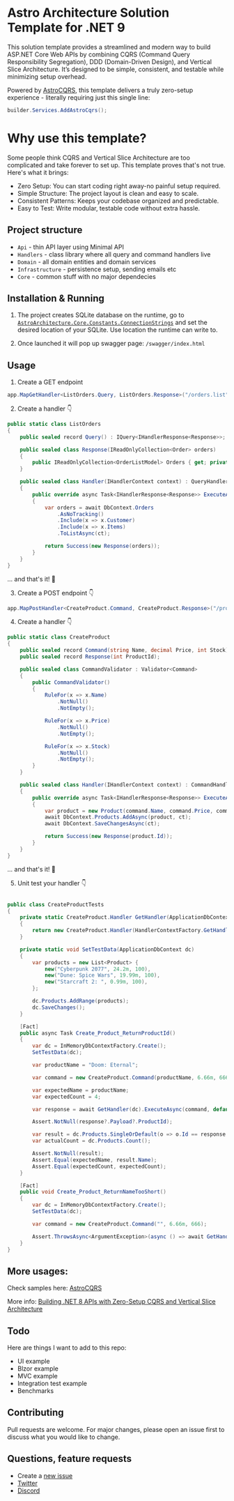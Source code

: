 ﻿# Astro Architecture Solution Template for .NET 9

This solution template provides a streamlined and modern way to build ASP.NET Core Web APIs by combining CQRS (Command Query Responsibility Segregation), DDD (Domain-Driven Design), and Vertical Slice Architecture. It’s designed to be simple, consistent, and testable while minimizing setup overhead.

Powered by [AstroCQRS](https://github.com/kedzior-io/astro-cqrs), this template delivers a truly zero-setup experience - literally requiring just this single line:

```csharp
builder.Services.AddAstroCqrs();
```

# Why use this template?

Some people think CQRS and Vertical Slice Architecture are too complicated and take forever to set up. This template proves that's not true. Here's what it brings:

- Zero Setup: You can start coding right away-no painful setup required.
- Simple Structure: The project layout is clean and easy to scale.
- Consistent Patterns: Keeps your codebase organized and predictable.
- Easy to Test: Write modular, testable code without extra hassle.
 
## Project structure

- `Api` - thin API layer using Minimal API
- `Handlers` - class library where all query and command handlers live
- `Domain` - all domain entities and domain services
- `Infrastructure` - persistence setup, sending emails etc
- `Core` - common stuff with no major dependecies

## Installation & Running

1. The project creates SQLite database on the runtime, go to [`AstroArchitecture.Core.Constants.ConnectionStrings`](https://github.com/kedzior-io/astro-architecture/blob/main/src/AstroArchitecture.Core/Constants/ConnectionStrings.cs) and set the desired location of your SQLite. Use location the runtime can write to. 

2. Once launched it will pop up swagger page: `/swagger/index.html`

## Usage 

1. Create a GET endpoint

```csharp
app.MapGetHandler<ListOrders.Query, ListOrders.Response>("/orders.list");
```

2. Create a handler 👇

```csharp
public static class ListOrders
{
    public sealed record Query() : IQuery<IHandlerResponse<Response>>;

    public sealed class Response(IReadOnlyCollection<Order> orders)
    {
        public IReadOnlyCollection<OrderListModel> Orders { get; private set; } = orders.Select(OrderListModel.Create).ToList();
    }

    public sealed class Handler(IHandlerContext context) : QueryHandler<Query, Response>(context)
    {
        public override async Task<IHandlerResponse<Response>> ExecuteAsync(Query query, CancellationToken ct)
        {
            var orders = await DbContext.Orders
                .AsNoTracking()
                .Include(x => x.Customer)
                .Include(x => x.Items)
                .ToListAsync(ct);

            return Success(new Response(orders));
        }
    }
}
```

... and that's it! 🙌

3. Create a POST endpoint 👇

```csharp
app.MapPostHandler<CreateProduct.Command, CreateProduct.Response>("/products.create");
```

4. Create a handler 👇

```csharp
public static class CreateProduct
{
    public sealed record Command(string Name, decimal Price, int Stock) : ICommand<IHandlerResponse<Response>>;
    public sealed record Response(int ProductId);

    public sealed class CommandValidator : Validator<Command>
    {
        public CommandValidator()
        {
            RuleFor(x => x.Name)
                .NotNull()
                .NotEmpty();

            RuleFor(x => x.Price)
                .NotNull()
                .NotEmpty();

            RuleFor(x => x.Stock)
                .NotNull()
                .NotEmpty();
        }
    }

    public sealed class Handler(IHandlerContext context) : CommandHandler<Command, Response>(context)
    {
        public override async Task<IHandlerResponse<Response>> ExecuteAsync(Command command, CancellationToken ct)
        {
            var product = new Product(command.Name, command.Price, command.Stock);
            await DbContext.Products.AddAsync(product, ct);
            await DbContext.SaveChangesAsync(ct);

            return Success(new Response(product.Id));
        }
    }
}
```

... and that's it! 🙌


5. Unit test your handler 👇

```csharp

public class CreateProductTests
{
    private static CreateProduct.Handler GetHandler(ApplicationDbContext dbContext)
    {
        return new CreateProduct.Handler(HandlerContextFactory.GetHandlerContext(dbContext));
    }

    private static void SetTestData(ApplicationDbContext dc)
    {
        var products = new List<Product> {
            new("Cyberpunk 2077", 24.2m, 100),
            new("Dune: Spice Wars", 19.99m, 100),
            new("Starcraft 2: ", 0.99m, 100),
        };

        dc.Products.AddRange(products);
        dc.SaveChanges();
    }

    [Fact]
    public async Task Create_Product_ReturnProductId()
    {
        var dc = InMemoryDbContextFactory.Create();
        SetTestData(dc);

        var productName = "Doom: Eternal";

        var command = new CreateProduct.Command(productName, 6.66m, 666);

        var expectedName = productName;
        var expectedCount = 4;

        var response = await GetHandler(dc).ExecuteAsync(command, default);

        Assert.NotNull(response?.Payload?.ProductId);

        var result = dc.Products.SingleOrDefault(o => o.Id == response.Payload.ProductId);
        var actualCount = dc.Products.Count();

        Assert.NotNull(result);
        Assert.Equal(expectedName, result.Name);
        Assert.Equal(expectedCount, expectedCount);
    }

    [Fact]
    public void Create_Product_ReturnNameTooShort()
    {
        var dc = InMemoryDbContextFactory.Create();
        SetTestData(dc);

        var command = new CreateProduct.Command("", 6.66m, 666);

        Assert.ThrowsAsync<ArgumentException>(async () => await GetHandler(dc).ExecuteAsync(command, default));
    }
}
```

## More usages:

Check samples here: [AstroCQRS](https://github.com/kedzior-io/astro-cqrs)

More info: [Building .NET 8 APIs with Zero-Setup CQRS and Vertical Slice Architecture](https://dev.to/kedzior_io/building-net-8-apis-with-zero-setup-cqrs-and-vertical-slice-architecture-528p)

## Todo

Here are things I want to add to this repo:

- UI example
- Blzor example
- MVC example
- Integration test example
- Benchmarks
  
## Contributing

Pull requests are welcome. For major changes, please open an issue first to discuss what you would like to change.

## Questions, feature requests

- Create a [new issue](https://github.com/kedzior-io/astro-cqrs/issues/new)
- [Twitter](https://twitter.com/KedziorArtur)
- [Discord](https://discord.gg/j3vmcaZG)
